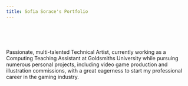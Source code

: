 ```yaml
---
title: Sofia Sorace's Portfolio
---
```


<br/><br/><br/>

Passionate, multi-talented Technical Artist, currently working as a Computing Teaching Assistant 
at Goldsmiths University while pursuing numerous personal projects, including video game 
production and illustration commissions, with a great eagerness to start my professional career 
in the gaming industry.
